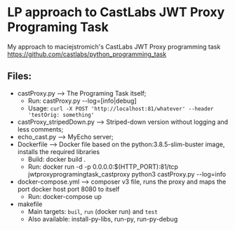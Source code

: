 # LP approach to CastLabs JWT Proxy Programing Task
 My approach to maciejstromich's CastLabs JWT Proxy programming task https://github.com/castlabs/python_programming_task

## Files:
 - castProxy.py --> The Programing Task itself;
    - Run: castProxy.py --log=[info|debug]
    - Usage: `curl -X POST 'http://localhost:81/whatever' --header 'testOrig: something'`
 - castProxy_stripedDown.py --> Striped-down version without logging and less comments;
 - echo_cast.py --> MyEcho server;
 - Dockerfile --> Docker file based on the python:3.8.5-slim-buster image, installs the required libraries
	- Build: docker build .
	- Run: docker run -d -p 0.0.0.0:$(HTTP_PORT):81/tcp jwtproxyprogramingtask_castproxy python3 castProxy.py --log=info
 - docker-compose.yml --> composer v3 file, runs the proxy and maps the port docker host port 8080 to itself
	- Run: docker-compose up
 - makefile
	- Main targets: `buil`, `run` (docker run) and `test`
    - Also available:  install-py-libs, run-py, run-py-debug
 